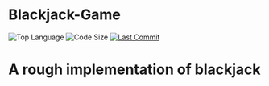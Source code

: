 # Blackjack-Game
![Top Language](https://img.shields.io/github/languages/top/Phaysik/Blackjack-Game.svg?style=flat)
![Code Size](https://img.shields.io/github/languages/code-size/Phaysik/Blackjack-Game.svg?style=flat)
[![Last Commit](https://img.shields.io/github/last-commit/Phaysik/Blackjack-Game.svg?style=flat)](https://github.com/Phaysik/Blackjack-Game/commit/master)

# A rough implementation of blackjack
